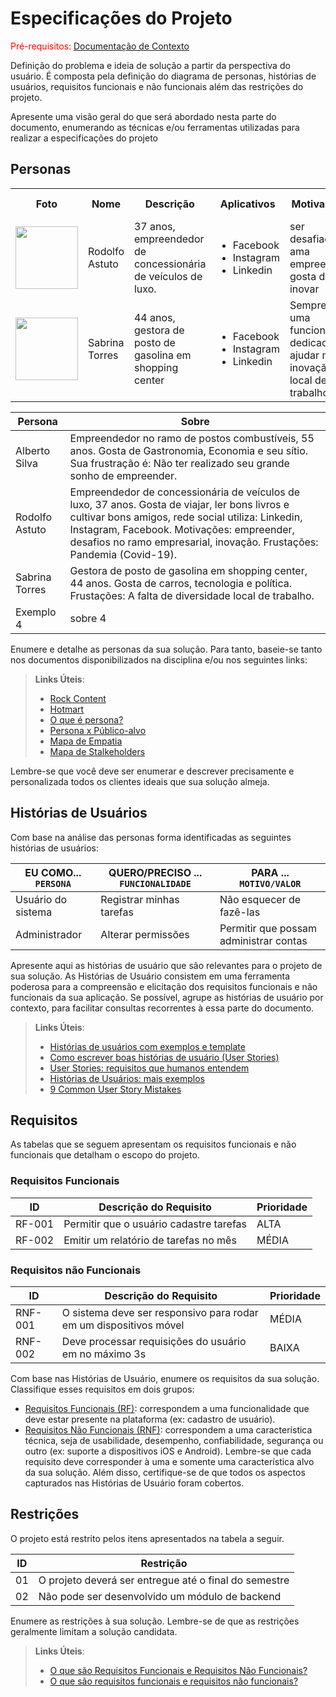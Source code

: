 # Especificações do Projeto

<span style="color:red">Pré-requisitos: <a href="1-Documentação de Contexto.md"> Documentação de Contexto</a></span>

Definição do problema e ideia de solução a partir da perspectiva do usuário. É composta pela definição do  diagrama de personas, histórias de usuários, requisitos funcionais e não funcionais além das restrições do projeto.

Apresente uma visão geral do que será abordado nesta parte do documento, enumerando as técnicas e/ou ferramentas utilizadas para realizar a especificações do projeto

## Personas

<table>
 <tr>
  <th>Foto</th>
  <th>Nome</th>
  <th>Descrição</th>
  <th>Aplicativos</th>
  <th>Motivações</th>
  <th>Frustrações</th>
  <th>Hobbies, História</th>
 </tr>
 <tr>
  <td>
    <img width="100px" height="100px" src="https://tiinside.com.br/wp-content/uploads/2013/06/MDA-3x4-Large-e1372340590598.jpg">
  </td>
  <td>Rodolfo Astuto</td>
  <td>37 anos, empreendedor de concessionária de veículos de luxo.  </td>
  <td>
    <ul>
     <li>Facebook</li>
     <li>Instagram</li>
     <li>Linkedin</li>
   </ul>
  </td>
  <td> ser desafiado, ama empreender, gosta de inovar </td>
  <td> Perdeu uma agência com a pandemia</td>
  <td> Viagens, economia, ler bons livros</td>
 </tr>
 <tr>
  <td>
    <img width="100px" height="100px" src="https://i.pinimg.com/564x/3a/b1/ce/3ab1ce88c1d2bae5758ce1924c01cb20.jpg">
  </td>
  <td>Sabrina Torres</td>
  <td>44 anos, gestora de posto de gasolina em shopping center </td>
  <td>
    <ul>
     <li>Facebook</li>
     <li>Instagram</li>
     <li>Linkedin</li>
   </ul>
  </td>
  <td>Sempre ser uma funcionária dedicada e ajudar na inovação do local de trabalho </td>
  <td>A falta de diversidade no local de trabalho  </td>
  <td>Carros, tecnologia e política </td>
 </tr>

</table>


Persona          |  Sobre
-----------------|-------------------------------------------------------------------------------------------------------------------------
Alberto Silva    | Empreendedor no ramo de postos combustíveis, 55 anos. Gosta de Gastronomia, Economia e seu sítio. Sua frustração é: Não ter realizado seu                          grande sonho de empreender. 
Rodolfo Astuto   |  Empreendedor de concessionária de veículos de luxo,  37 anos. Gosta de viajar, ler bons livros e cultivar bons amigos, rede social                                 utiliza: Linkedin, Instagram, Facebook. Motivações: empreender, desafios no ramo empresarial, inovação. Frustações: Pandemia (Covid-19).
Sabrina Torres   | Gestora de posto de gasolina em shopping center, 44 anos. Gosta de carros, tecnologia e política. Frustações: A falta de diversidade local de trabalho. 
Exemplo 4        | sobre 4

Enumere e detalhe as personas da sua solução. Para tanto, baseie-se tanto nos documentos disponibilizados na disciplina e/ou nos seguintes links:

> **Links Úteis**:
> - [Rock Content](https://rockcontent.com/blog/personas/)
> - [Hotmart](https://blog.hotmart.com/pt-br/como-criar-persona-negocio/)
> - [O que é persona?](https://resultadosdigitais.com.br/blog/persona-o-que-e/)
> - [Persona x Público-alvo](https://flammo.com.br/blog/persona-e-publico-alvo-qual-a-diferenca/)
> - [Mapa de Empatia](https://resultadosdigitais.com.br/blog/mapa-da-empatia/)
> - [Mapa de Stalkeholders](https://www.racecomunicacao.com.br/blog/como-fazer-o-mapeamento-de-stakeholders/)
>
Lembre-se que você deve ser enumerar e descrever precisamente e personalizada todos os clientes ideais que sua solução almeja.

## Histórias de Usuários

Com base na análise das personas forma identificadas as seguintes histórias de usuários:

|EU COMO... `PERSONA`| QUERO/PRECISO ... `FUNCIONALIDADE` |PARA ... `MOTIVO/VALOR`                 |
|--------------------|------------------------------------|----------------------------------------|
|Usuário do sistema  | Registrar minhas tarefas           | Não esquecer de fazê-las               |
|Administrador       | Alterar permissões                 | Permitir que possam administrar contas |

Apresente aqui as histórias de usuário que são relevantes para o projeto de sua solução. As Histórias de Usuário consistem em uma ferramenta poderosa para a compreensão e elicitação dos requisitos funcionais e não funcionais da sua aplicação. Se possível, agrupe as histórias de usuário por contexto, para facilitar consultas recorrentes à essa parte do documento.

> **Links Úteis**:
> - [Histórias de usuários com exemplos e template](https://www.atlassian.com/br/agile/project-management/user-stories)
> - [Como escrever boas histórias de usuário (User Stories)](https://medium.com/vertice/como-escrever-boas-users-stories-hist%C3%B3rias-de-usu%C3%A1rios-b29c75043fac)
> - [User Stories: requisitos que humanos entendem](https://www.luiztools.com.br/post/user-stories-descricao-de-requisitos-que-humanos-entendem/)
> - [Histórias de Usuários: mais exemplos](https://www.reqview.com/doc/user-stories-example.html)
> - [9 Common User Story Mistakes](https://airfocus.com/blog/user-story-mistakes/)

## Requisitos

As tabelas que se seguem apresentam os requisitos funcionais e não funcionais que detalham o escopo do projeto.

### Requisitos Funcionais

|ID    | Descrição do Requisito  | Prioridade |
|------|-----------------------------------------|----|
|RF-001| Permitir que o usuário cadastre tarefas | ALTA | 
|RF-002| Emitir um relatório de tarefas no mês   | MÉDIA |


### Requisitos não Funcionais

|ID     | Descrição do Requisito  |Prioridade |
|-------|-------------------------|----|
|RNF-001| O sistema deve ser responsivo para rodar em um dispositivos móvel | MÉDIA | 
|RNF-002| Deve processar requisições do usuário em no máximo 3s |  BAIXA | 

Com base nas Histórias de Usuário, enumere os requisitos da sua solução. Classifique esses requisitos em dois grupos:

- [Requisitos Funcionais
 (RF)](https://pt.wikipedia.org/wiki/Requisito_funcional):
 correspondem a uma funcionalidade que deve estar presente na
  plataforma (ex: cadastro de usuário).
- [Requisitos Não Funcionais
  (RNF)](https://pt.wikipedia.org/wiki/Requisito_n%C3%A3o_funcional):
  correspondem a uma característica técnica, seja de usabilidade,
  desempenho, confiabilidade, segurança ou outro (ex: suporte a
  dispositivos iOS e Android).
Lembre-se que cada requisito deve corresponder à uma e somente uma
característica alvo da sua solução. Além disso, certifique-se de que
todos os aspectos capturados nas Histórias de Usuário foram cobertos.

## Restrições

O projeto está restrito pelos itens apresentados na tabela a seguir.

|ID| Restrição                                             |
|--|-------------------------------------------------------|
|01| O projeto deverá ser entregue até o final do semestre |
|02| Não pode ser desenvolvido um módulo de backend        |


Enumere as restrições à sua solução. Lembre-se de que as restrições geralmente limitam a solução candidata.

> **Links Úteis**:
> - [O que são Requisitos Funcionais e Requisitos Não Funcionais?](https://codificar.com.br/requisitos-funcionais-nao-funcionais/)
> - [O que são requisitos funcionais e requisitos não funcionais?](https://analisederequisitos.com.br/requisitos-funcionais-e-requisitos-nao-funcionais-o-que-sao/)
